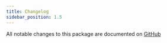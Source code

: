 ```yaml
---
title: Changelog
sidebar_position: 1.5
---
```


All notable changes to this package are documented on [GitHub](https://github.com/Javaabu/cms/blob/main/CHANGELOG.md)
